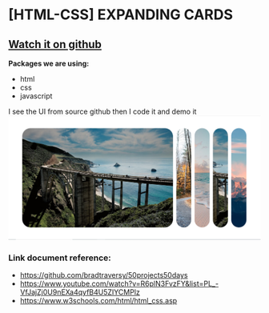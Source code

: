 # [HTML-CSS] EXPANDING CARDS

## [Watch it on github](https://github.com/bradtraversy/50projects50days)

**Packages we are using:**

- html
- css
- javascript

I see the UI from source github then I code it and demo it
![App UI](expandedcard.png)


### Link document reference: 
- https://github.com/bradtraversy/50projects50days
- https://www.youtube.com/watch?v=R6plN3FvzFY&list=PL_-VfJajZj0U9nEXa4qyfB4U5ZIYCMPlz
- https://www.w3schools.com/html/html_css.asp